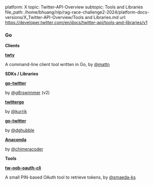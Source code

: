 platform: X
topic: Twitter-API-Overview
subtopic: Tools and Libraries
file_path: /home/bhuang/nlp/rag-race-challenge2-2024/platform-docs-versions/X_Twitter-API-Overview/Tools and Libraries.md
url: https://developer.twitter.com/en/docs/twitter-api/tools-and-libraries/v1

### Go

**Clients**

**[twty](https://github.com/mattn/twty)**

A command-line client tool written in Go, by [@mattn](https://github.com/mattn)

**SDKs / Libraries**

**[go-twitter](https://github.com/g8rswimmer/go-twitter)**

by [@g8rswimmer](https://github.com/g8rswimmer) (v2)

**[twittergo](https://github.com/kurrik/twittergo)**

by [@kurrik](https://twitter.com/kurrik)

**[go-twitter](https://github.com/dghubble/go-twitter)**

by [@dghubble](https://twitter.com/dghubble)

**[Anaconda](https://github.com/ChimeraCoder/anaconda)**

by [@chimeracoder](https://twitter.com/chimeracoder)

**Tools**

**[tw-oob-oauth-cli](https://github.com/smaeda-ks/tw-oob-oauth-cli)**

A small PIN-based OAuth tool to retrieve tokens, by [@smaeda-ks](https://github.com/smaeda-ks)